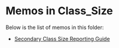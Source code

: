 # Memos in Class_Size

Below is the list of memos in this folder:

- [Secondary Class Size Reporting Guide](./2022-23_Instruction_guide_secondary_class_size_reporting.pdf)
